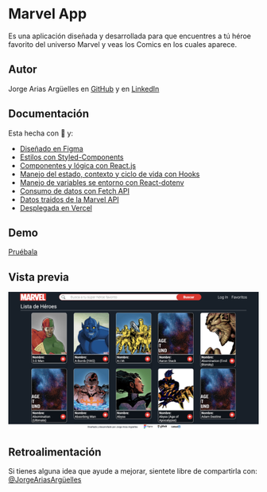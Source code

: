 
# Marvel App

Es una aplicación diseñada y desarrollada para que encuentres a tú héroe favorito del universo Marvel y veas los Comics en los cuales aparece.

## Autor

Jorge Arias Argüelles en [GitHub](https://github.com/jorgearguellles) y en
[LinkedIn](https://www.linkedin.com/in/jorgeariasarguelles/)

  
## Documentación

Esta hecha con :green_heart: y:

* [Diseñado en Figma](https://www.figma.com)
* [Estilos con Styled-Components](https://styled-components.com)
* [Componentes y lógica con React.js](https://es.reactjs.org)
* [Manejo del estado, contexto y ciclo de vida con Hooks](https://es.reactjs.org/docs/hooks-intro.html)
* [Manejo de variables se entorno con React-dotenv](https://www.npmjs.com/package/react-dotenv)
* [Consumo de datos con Fetch API](https://developer.mozilla.org/es/docs/Web/API/Fetch_API)
* [Datos traidos de la Marvel API](https://www.marvel.com)
* [Desplegada en Vercel](https://vercel.com)

  
## Demo

[Pruébala](...)

  
## Vista previa

![App Screenshot](https://github.com/jorgearguellles/marvelApp/blob/main/src/img/screenShoot.png)

 
 ## Retroalimentación

Si tienes alguna idea que ayude a mejorar, sientete libre de compartirla con: [@JorgeAriasArgüelles](https://www.linkedin.com/in/jorgeariasarguelles/) 
